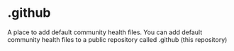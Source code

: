 # .github
A place to add default community health files. You can add default community health files to a public repository called .github (this repository)
